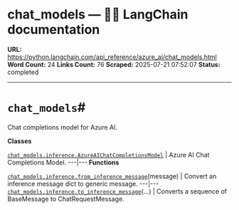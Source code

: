 # chat_models — 🦜🔗 LangChain  documentation

**URL:** https://python.langchain.com/api_reference/azure_ai/chat_models.html
**Word Count:** 24
**Links Count:** 76
**Scraped:** 2025-07-21 07:52:07
**Status:** completed

---

# `chat_models`\#

Chat completions model for Azure AI.

**Classes**

[`chat_models.inference.AzureAIChatCompletionsModel`](https://python.langchain.com/api_reference/azure_ai/chat_models/langchain_azure_ai.chat_models.inference.AzureAIChatCompletionsModel.html#langchain_azure_ai.chat_models.inference.AzureAIChatCompletionsModel "langchain_azure_ai.chat_models.inference.AzureAIChatCompletionsModel") | Azure AI Chat Completions Model.   ---|---      **Functions**

[`chat_models.inference.from_inference_message`](https://python.langchain.com/api_reference/azure_ai/chat_models/langchain_azure_ai.chat_models.inference.from_inference_message.html#langchain_azure_ai.chat_models.inference.from_inference_message "langchain_azure_ai.chat_models.inference.from_inference_message")\(message\) | Convert an inference message dict to generic message.   ---|---   [`chat_models.inference.to_inference_message`](https://python.langchain.com/api_reference/azure_ai/chat_models/langchain_azure_ai.chat_models.inference.to_inference_message.html#langchain_azure_ai.chat_models.inference.to_inference_message "langchain_azure_ai.chat_models.inference.to_inference_message")\(...\) | Converts a sequence of BaseMessage to ChatRequestMessage.